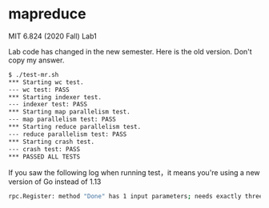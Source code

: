 # mapreduce

MIT 6.824 (2020 Fall) Lab1

Lab code has changed in the new semester. Here is the old version. Don't copy my answer.

```bash
$ ./test-mr.sh        
*** Starting wc test.
--- wc test: PASS
*** Starting indexer test.
--- indexer test: PASS
*** Starting map parallelism test.
--- map parallelism test: PASS
*** Starting reduce parallelism test.
--- reduce parallelism test: PASS
*** Starting crash test.
--- crash test: PASS
*** PASSED ALL TESTS
```

If you saw the following log when running test，it means you're using a new version of Go instead of 1.13
```bash
rpc.Register: method "Done" has 1 input parameters; needs exactly three
```
